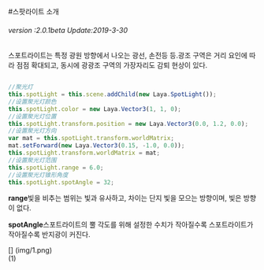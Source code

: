 #스팟라이트 소개

###### *version :2.0.1beta   Update:2019-3-30*

스포트라이트는 특정 광원 방향에서 나오는 광선, 손전등 등.광조 구역은 거리 요인에 따라 점점 확대되고, 동시에 광광조 구역의 가장자리도 감퇴 현상이 있다.


```typescript

//聚光灯
this.spotLight = this.scene.addChild(new Laya.SpotLight());
//设置聚光灯颜色
this.spotLight.color = new Laya.Vector3(1, 1, 0);
//设置聚光灯位置
this.spotLight.transform.position = new Laya.Vector3(0.0, 1.2, 0.0);
//设置聚光灯方向
var mat = this.spotLight.transform.worldMatrix;
mat.setForward(new Laya.Vector3(0.15, -1.0, 0.0));
this.spotLight.transform.worldMatrix = mat;
//设置聚光灯范围
this.spotLight.range = 6.0;
//设置聚光灯锥形角度
this.spotLight.spotAngle = 32;
```


**range**빛을 비추는 범위는 빛과 유사하고, 차이는 단지 빛을 모으는 방향이며, 빛은 방향이 없다.

**spotAngle**스포트라이트의 뿔 각도를 위해 설정한 수치가 작아질수록 스포트라이트가 작아질수록 반지광이 커진다.

[] (img/1.png)<br>(1)

​